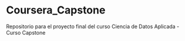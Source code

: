 # Coursera_Capstone
Repositorio para el proyecto final del curso Ciencia de Datos Aplicada - Curso Capstone
